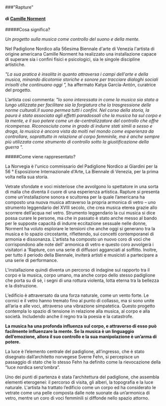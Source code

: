 ###"Rapture"
#### di [Camille Norment](http://www.norment.net/)

#####Cosa significa?

*Un progetto sulla musica come controllo del suono e della mente.*

Nel Padiglione Nordico alla 56esima Biennale d'arte di Venezia l'artista di origine americana Camille Norment ha realizzato una installazione capace di superare sia i confini fisici e psicologici, sia le singole discipline artistiche. 

*"La sua pratica è insolita in quanto attraversa i campi dell'arte e della musica, minando dicotomie storiche e sonore per tracciare dialoghi sociali irrisolti che continuano oggi ",* ha affermato Katya García-Antón, curatrice del progetto.

L’artista così commenta: *"Io sono interessata in come la musica sia stata a lungo utilizzata per facilitare sia la forgiatura che la trasgressione delle norme culturali.Il suono permea tutti i confini. Nel corso della storia, la paura è stata associata agli effetti paradossali che la musica ha sul corpo e la mente, e il suo potere come un de-centralizzatore del controllo che offre ricompensa. Riconosciuta come in grado di indurre stati simili a sesso e droga, la musica è ancora vista da molti nel mondo come esperienza da controllare, soprattutto in relazione al corpo femminile, ma è anche sempre più utilizzata come strumento di controllo sotto la giustificazione della guerra ".*

#####Come viene rappresentato?

La Norvegia è l'unico commissario del Padiglione Nordico ai Giardini per la 56 ° Esposizione Internazionale d'Arte, La Biennale di Venezia, per la prima volta nella sua storia. 

Vetrate sfondate e voci misteriose che avvolgono lo spettatore in una sorta di malìa che diventa il cuore di una esperienza artistica. 
Rapture si presenta come un’installazione sonora e scultorea per la quale l’americana ha composto una nuova musica attraverso la propria armonica di vetro – uno strumento leggendario del XVIII secolo, che crea musica eterea grazie allo scorrere dell’acqua nel vetro.
Strumento leggendario la cui musica si dice possa curare le persone, ma che in passato è stato anche messo al bando per le supposte capacità di indurre eccitazione sessuale nelle donne, Norment ha voluto esplorare le tensioni che anche oggi si generano tra la musica e lo spazio circostante, riflettendo, sui concetti contemporanei di armonia e dissonanza. 
L'artista ha composto un nuovo coro di voci che corrispondono alle note dell' armonica di vetro e questo coro avvolgerà i visitatori a 'Rapture, con una serie di diffusori agganciati al soffitto. Inoltre, per tutto il periodo della Biennale, inviterà artisti e musicisti a partecipare a una serie di performance.

L'installazione quindi diventa un percorso di indagine sul rapporto tra il corpo e la musica, corpo umano, ma anche corpo dello stesso padiglione che porta su di sé, i segni di una rottura violenta, lotta eterna tra la bellezza e la distruzione.

L’edificio è attraversato da una forza naturale, come un vento forte. Le cornici e il vetro hanno tremato fino al punto di collasso, ma si sono unite all’aria e alle voci, attraverso una vibrazione simpatetica.
Questo progetto contempla lo spazio di tensione in relazione alla musica, al corpo e alla società. Includendo anche il regno tra la poesia e la catastrofe.

**La musica ha una profonda influenza sul corpo, e attraverso di esso può facilmente influenzare la mente. Se la musica è un linguaggio dell’emozione, allora il suo controllo e la sua manipolazione è un’arma di potere.**

La luce è l’elemento centrale del padiglione, all’ingresso, che è stato disegnato dall’architetto norvegese Sverre Fehn, si percepisce un passaggio di stato che lo stesso Fehn ha definito come la rievocazione della “luce nordica senz’ombra”. 

Uno dei punti di partenza è stata l’architettura del padiglione, che assembla elementi eterogenei: il percorso di visita, gli alberi, la topografia e la luce naturale. L'artista ha trattato l’edificio come un corpo ed ha considerato le vetrate come una pelle composta dalle note suonate da un’armonica di vetro, mentre un coro di voci femminili si diffonde nello spazio attorno.


